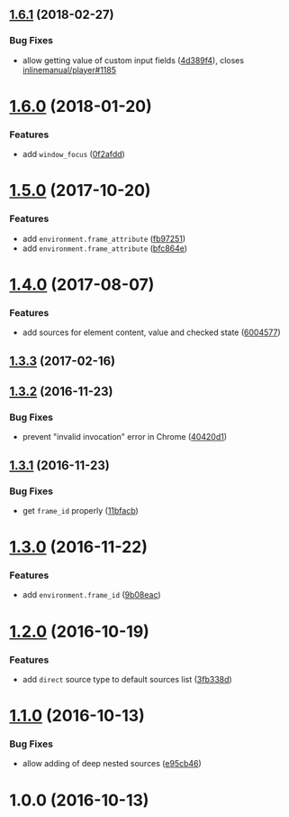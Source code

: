<a name="1.6.1"></a>
## [1.6.1](https://github.com/fczbkk/value-source/compare/v1.6.0...v1.6.1) (2018-02-27)


### Bug Fixes

* allow getting value of custom input fields ([4d389f4](https://github.com/fczbkk/value-source/commit/4d389f4)), closes [inlinemanual/player#1185](https://github.com/inlinemanual/player/issues/1185)



<a name="1.6.0"></a>
# [1.6.0](https://github.com/fczbkk/value-source/compare/v1.5.0...v1.6.0) (2018-01-20)


### Features

* add `window_focus` ([0f2afdd](https://github.com/fczbkk/value-source/commit/0f2afdd))



<a name="1.5.0"></a>
# [1.5.0](https://github.com/fczbkk/value-source/compare/v1.4.0...v1.5.0) (2017-10-20)


### Features

* add `environment.frame_attribute` ([fb97251](https://github.com/fczbkk/value-source/commit/fb97251))
* add `environment.frame_attribute` ([bfc864e](https://github.com/fczbkk/value-source/commit/bfc864e))



<a name="1.4.0"></a>
# [1.4.0](https://github.com/fczbkk/value-source/compare/v1.3.3...v1.4.0) (2017-08-07)


### Features

* add sources for element content, value and checked state ([6004577](https://github.com/fczbkk/value-source/commit/6004577))



<a name="1.3.3"></a>
## [1.3.3](https://github.com/fczbkk/value-source/compare/v1.3.2...v1.3.3) (2017-02-16)



<a name="1.3.2"></a>
## [1.3.2](https://github.com/fczbkk/value-source/compare/v1.3.1...v1.3.2) (2016-11-23)


### Bug Fixes

* prevent "invalid invocation" error in Chrome ([40420d1](https://github.com/fczbkk/value-source/commit/40420d1))



<a name="1.3.1"></a>
## [1.3.1](https://github.com/fczbkk/value-source/compare/v1.3.0...v1.3.1) (2016-11-23)


### Bug Fixes

* get `frame_id` properly ([11bfacb](https://github.com/fczbkk/value-source/commit/11bfacb))



<a name="1.3.0"></a>
# [1.3.0](https://github.com/fczbkk/value-source/compare/v1.2.0...v1.3.0) (2016-11-22)


### Features

* add `environment.frame_id` ([9b08eac](https://github.com/fczbkk/value-source/commit/9b08eac))



<a name="1.2.0"></a>
# [1.2.0](https://github.com/fczbkk/value-source/compare/v1.1.0...v1.2.0) (2016-10-19)


### Features

* add `direct` source type to default sources list ([3fb338d](https://github.com/fczbkk/value-source/commit/3fb338d))



<a name="1.1.0"></a>
# [1.1.0](https://github.com/fczbkk/value-source/compare/v1.0.0...v1.1.0) (2016-10-13)


### Bug Fixes

* allow adding of deep nested sources ([e95cb46](https://github.com/fczbkk/value-source/commit/e95cb46))



<a name="1.0.0"></a>
# 1.0.0 (2016-10-13)



